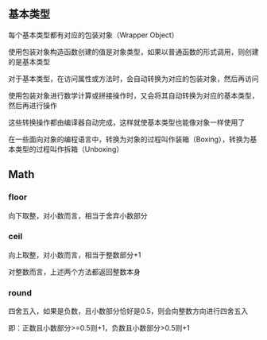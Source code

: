 ## 基本类型

每个基本类型都有对应的包装对象（Wrapper Object）

使用包装对象构造函数创建的值是对象类型，如果以普通函数的形式调用，则创建的是基本类型

对于基本类型，在访问属性或方法时，会自动转换为对应的包装对象，然后再访问

使用包装对象进行数学计算或拼接操作时，又会将其自动转换为对应的基本类型，然后再进行操作

这些转换操作都由编译器自动完成，这样就使基本类型也能像对象一样使用了

在一些面向对象的编程语言中，转换为对象的过程叫作装箱（Boxing），转换为基本类型的过程叫作拆箱（Unboxing）

## Math
### floor
向下取整，对小数而言，相当于舍弃小数部分

### ceil
向上取整，对小数而言，相当于整数部分+1

对整数而言，上述两个方法都返回整数本身

### round
四舍五入，如果是负数，且小数部分恰好是0.5，则会向整数方向进行四舍五入

即：正数且小数部分>=0.5则+1，负数且小数部分>0.5则+1
